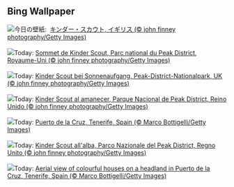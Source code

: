 ## Bing Wallpaper
![](https://www.bing.com/th?id=OHR.PeakDistrictNP_JA-JP8773323840_UHD.jpg&w=1000)今日の壁紙: &nbsp;[キンダー・スカウト, イギリス (© john finney photography/Getty Images)](https://www.bing.com/th?id=OHR.PeakDistrictNP_JA-JP8773323840_UHD.jpg)
<br><br/>
![](https://www.bing.com/th?id=OHR.PeakDistrictNP_FR-FR7006243116_UHD.jpg&w=1000)Today: [Sommet de Kinder Scout, Parc national du Peak District, Royaume-Uni (© john finney photography/Getty Images)](https://www.bing.com/th?id=OHR.PeakDistrictNP_FR-FR7006243116_UHD.jpg)
<br><br/>
![](https://www.bing.com/th?id=OHR.PeakDistrictNP_DE-DE4372136028_UHD.jpg&w=1000)Today: [Kinder Scout bei Sonnenaufgang, Peak-District-Nationalpark, UK (© john finney photography/Getty Images)](https://www.bing.com/th?id=OHR.PeakDistrictNP_DE-DE4372136028_UHD.jpg)
<br><br/>
![](https://www.bing.com/th?id=OHR.PeakDistrictNP_ES-ES1714203483_UHD.jpg&w=1000)Today: [Kinder Scout al amanecer, Parque Nacional de Peak District, Reino Unido (© john finney photography/Getty Images)](https://www.bing.com/th?id=OHR.PeakDistrictNP_ES-ES1714203483_UHD.jpg)
<br><br/>
![](https://www.bing.com/th?id=OHR.CarnavalTenerife_EN-GB7377141712_UHD.jpg&w=1000)Today: [Puerto de la Cruz, Tenerife, Spain (© Marco Bottigelli/Getty Images)](https://www.bing.com/th?id=OHR.CarnavalTenerife_EN-GB7377141712_UHD.jpg)
<br><br/>
![](https://www.bing.com/th?id=OHR.PeakDistrictNP_IT-IT5172127370_UHD.jpg&w=1000)Today: [Kinder Scout all'alba, Parco Nazionale del Peak District, Regno Unito (© john finney photography/Getty Images)](https://www.bing.com/th?id=OHR.PeakDistrictNP_IT-IT5172127370_UHD.jpg)
<br><br/>
![](https://www.bing.com/th?id=OHR.CarnavalTenerife_PT-BR5233903925_UHD.jpg&w=1000)Today: [Aerial view of colourful houses on a headland in Puerto de la Cruz, Tenerife, Spain (© Marco Bottigelli/Getty Images)](https://www.bing.com/th?id=OHR.CarnavalTenerife_PT-BR5233903925_UHD.jpg)
<br><br/>
